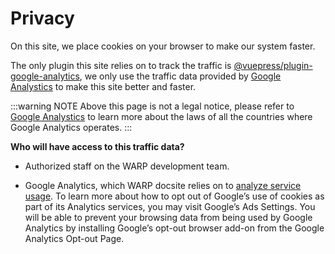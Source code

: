 # Privacy

On this site, we place cookies on your browser to make our system faster.

The only plugin this site relies on to track the traffic is [@vuepress/plugin-google-analytics](https://github.com/vuejs/vuepress/tree/master/packages/%40vuepress/plugin-google-analytics), we only use the traffic data provided by [Google Analystics](https://analytics.google.com/) to make this site better and faster.

:::warning NOTE
Above this page is not a legal notice, please refer to [Google Analystics](https://analytics.google.com/) to learn more about the laws of all the countries where Google Analytics operates.
:::

**Who will have access to this traffic data?**

- Authorized staff on the WARP development team.

- Google Analytics, which WARP docsite relies on to [analyze service usage](https://www.google.com/analytics/terms/us.html). To learn more about how to opt out of Google’s use of cookies as part of its Analytics services, you may visit Google’s Ads Settings. You will be able to prevent your browsing data from being used by Google Analytics by installing Google’s opt-out browser add-on from the Google Analytics Opt-out Page.

